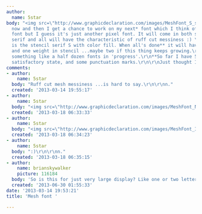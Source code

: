 ```yaml
---
author:
  name: 5star
body: "<img src=\"http://www.graphicdeclaration.com/images/MeshFont_S_stencil.jpg\">\r\n\r\nEvery
  now and then I get a chance to work on my next* font which I think of it as a mesh
  font but I guess it's just another pixel font. It will come in both serif and sans
  serif and all will have the characteristic of ruff cut messiness :) \r\n\r\nShown
  is the stencil serif S with color fill. When all's done** it will have three weights
  and one weight in stencil ...maybe two if this thing keeps growing.\r\n\r\n*I have
  something like a half dozen fonts in 'progress'.\r\n**So far I have 5 letters in
  satisfactory state, and some punctuation marks.\r\n\r\nJust thought I'd share.\r\n\r\n\r\nn.\r\n "
comments:
- author:
    name: 5star
  body: "Ruff cut mesh messiness ...is hard to say.\r\n\r\nn."
  created: '2013-03-14 19:55:17'
- author:
    name: 5star
  body: "<img src=\"http://www.graphicdeclaration.com/images/MeshFont_N_stencil.jpg\">\r\n\r\nn."
  created: '2013-03-18 06:33:33'
- author:
    name: 5star
  body: "<img src=\"http://www.graphicdeclaration.com/images/MeshFont_IF_stencil.jpg\">\r\n\r\nn."
  created: '2013-03-18 06:34:23'
- author:
    name: 5star
  body: ":)\r\n\r\nn."
  created: '2013-03-18 06:35:15'
- author:
    name: brianskywalker
    picture: 116184
  body: 'So is this for just very large display? Like one or two letters at a time? '
  created: '2013-06-30 01:55:33'
date: '2013-03-14 19:53:21'
title: 'Mesh font '

---
```

